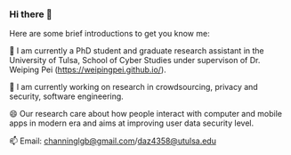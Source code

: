 ### Hi there 👋

Here are some brief introductions to get you know me:

🔭 I am currently a PhD student and graduate research assistant in the University of Tulsa, School of Cyber Studies under supervison of Dr. Weiping Pei (https://weipingpei.github.io/).

🌱 I am currently working on research in crowdsourcing, privacy and security, software engineering.

😄 Our research care about how people interact with computer and mobile apps in modern era and aims at improving user data security level. 

📫 Email: channinglgb@gmail.com/daz4358@utulsa.edu


<!--
**ChanningZhangLGB/ChanningZhangLGB** is a ✨ _special_ ✨ repository because its `README.md` (this file) appears on your GitHub profile.

Here are some ideas to get you started:

 🔭 I’m currently working on machine learning, deep learning and few-shot learning application in radar signal processing.
 🌱 I’m a currently master student at Xidian University.
 😄 I’m desperate to development more valuable utilization of machine learning in solving real-world problems.
 📫 Email: channinglgb@gmail.com/channinglgb@163.com
-->
